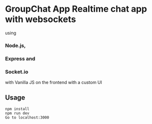# GroupChat App Realtime chat app with websockets 
using 
### Node.js, 
### Express and 
### Socket.io 
with Vanilla JS on the frontend with a custom UI

## Usage 
``` 
npm install 
npm run dev  
Go to localhost:3000 
```  
